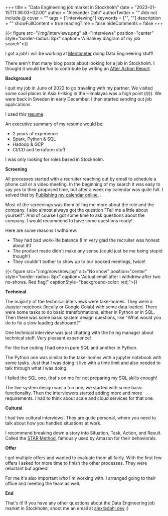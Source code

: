 +++
title = "Data Engineering job market in Stockholm"
date = "2023-01-15T11:36:03+02:00"
author = "Alexander Dahl"
authorTwitter = "" #do not include @
cover = ""
tags = ["interviewing"]
keywords = ["", ""]
description = ""
showFullContent = true
readingTime = false
hideComments = false
+++

{{< figure src="/img/interviews.png" alt="Interviews" position="center" style="border-radius: 8px" caption="A Sankey diagram of my job search">}}

I got a job! I will be working at [Mentimeter](https://www.mentimeter.com/) doing Data Engineering stuff!

There aren't that many blog posts about looking for a job in Stockholm. I thought it would be fun to contribute by writing an
[After Action Report](https://en.wikipedia.org/wiki/After_action_report).

**Background**

I quit my job in June of 2022 to go traveling with my partner.
We visited some cool places in Asia (Hiking in the Himalayas was a high point (🤓)).
We were back in Sweden in early December. I then started sending out job applications.

I used this [resume](https://raw.githubusercontent.com/aleda145/resumewebpage/master/src/assets/Alexander_Dahl.pdf).

An executive summary of my resume would be:

- 2 years of experience
- Spark, Python & SQL
- Hadoop & GCP
- CI/CD and terraform stuff

I was only looking for roles based in Stockholm.

**Screening**

All processes started with a recruiter reaching out by email to schedule a phone call or a video meeting.
In the beginning of my search it was easy to say yes to their proposed time, but after a week my calendar was quite full.
I solved that by [Publishing my calendar online](https://blog.dahl.dev/posts/publish-your-calendar-and-let-recruiters-schedule-interviews-themselves/),
.

Most of the screenings was them telling me more about the role and the company. I also almost always got the question "Tell me a little about yourself".
And of course I got some time to ask questions about the company. I would recommend to have some questions ready!

Here are some reasons I withdrew:

- They had bad work-life balance (I'm very glad the recruiter was honest about it!)
- The product made didn't make any sense (could just be me being stupid though!)
- They couldn't bother to show up to our booked meetings, twice!

{{< figure src="/img/nowshow.jpg" alt="No show" position="center" style="border-radius: 8px" caption="Actual email after I withdrew after two no-shows. Red flag!" captionStyle="background-color: red;">}}

**Technical**

The majority of the technical interviews were take-homes. They were a Jupyter notebook (locally or Google Colab) with some data loaded.
There were some tasks to do basic transformations, either in Python or in SQL. Then there was some basic system design questions,
like "What would you do to fix a slow loading dashboard?"

One technical interview was just chatting with the hiring manager about technical stuff. Very pleasant experience!

For the live coding I had one in pure SQL and another in Python.

The Python one was similar to the take-homes with a jupyter notebook with some tasks.
Just that I was doing it live with a time limit and also needed to talk through what I was doing.

I failed the SQL one, that's on me for not preparing my SQL skills enough!

The live system design was a fun one, we started with some basic functionality. Then the interviewers
started adding more and more requirements. I had to think about scale and cloud services for that one.

**Cultural**

I had two cultural interviews. They are quite personal, where you need to talk about how you handled situations at work.

I recommend breaking down a story into Situation, Task, Action, and Result. Called the [STAR Method](https://en.wikipedia.org/wiki/Situation,_task,_action,_result),
famously used by Amazon for their behaviorals.

**Offer**

I got multiple offers and wanted to evaluate them all fairly. With the first few offers I asked for more time to finish the other processes.
They were reluctant but agreed!

For me it's also important _who_ I'm working with. I arranged going to their office and meeting the team as well.

**End**

That's it! If you have any other questions about the Data Engineering job market in Stockholm, shoot me an email at alex@dahl.dev :)
